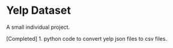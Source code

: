 # Yelp Dataset

A small individual project.

[Completed] 1. python code to convert yelp json files to csv files.
